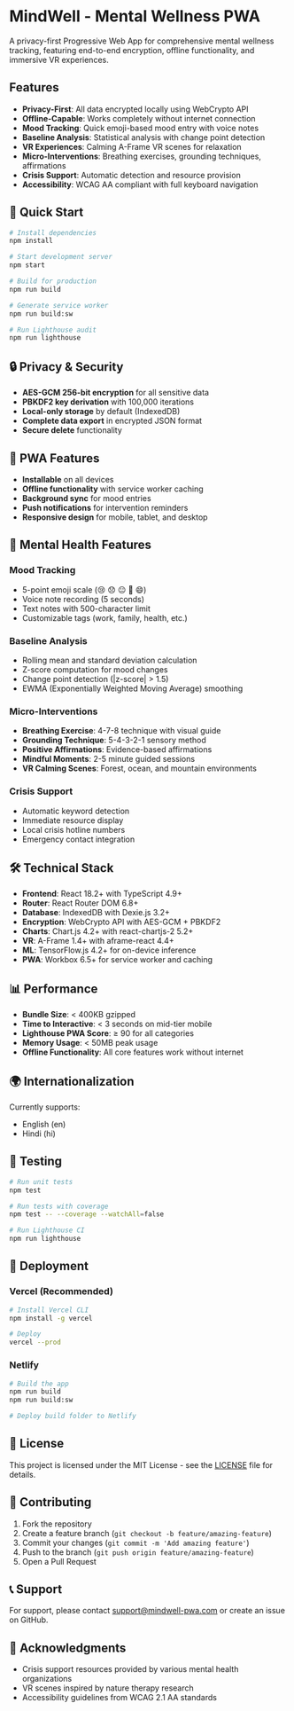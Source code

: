 # MindWell - Mental Wellness PWA

A privacy-first Progressive Web App for comprehensive mental wellness tracking, featuring end-to-end encryption, offline functionality, and immersive VR experiences.

## Features

- **Privacy-First**: All data encrypted locally using WebCrypto API
- **Offline-Capable**: Works completely without internet connection
- **Mood Tracking**: Quick emoji-based mood entry with voice notes
- **Baseline Analysis**: Statistical analysis with change point detection
- **VR Experiences**: Calming A-Frame VR scenes for relaxation
- **Micro-Interventions**: Breathing exercises, grounding techniques, affirmations
- **Crisis Support**: Automatic detection and resource provision
- **Accessibility**: WCAG AA compliant with full keyboard navigation

## 🚀 Quick Start

```bash
# Install dependencies
npm install

# Start development server
npm start

# Build for production
npm run build

# Generate service worker
npm run build:sw

# Run Lighthouse audit
npm run lighthouse
```

## 🔒 Privacy & Security

- **AES-GCM 256-bit encryption** for all sensitive data
- **PBKDF2 key derivation** with 100,000 iterations
- **Local-only storage** by default (IndexedDB)
- **Complete data export** in encrypted JSON format
- **Secure delete** functionality

## 📱 PWA Features

- **Installable** on all devices
- **Offline functionality** with service worker caching
- **Background sync** for mood entries
- **Push notifications** for intervention reminders
- **Responsive design** for mobile, tablet, and desktop

## 🧠 Mental Health Features

### Mood Tracking
- 5-point emoji scale (😢 😞 😐 🙂 😄)
- Voice note recording (5 seconds)
- Text notes with 500-character limit
- Customizable tags (work, family, health, etc.)

### Baseline Analysis
- Rolling mean and standard deviation calculation
- Z-score computation for mood changes
- Change point detection (|z-score| > 1.5)
- EWMA (Exponentially Weighted Moving Average) smoothing

### Micro-Interventions
- **Breathing Exercise**: 4-7-8 technique with visual guide
- **Grounding Technique**: 5-4-3-2-1 sensory method
- **Positive Affirmations**: Evidence-based affirmations
- **Mindful Moments**: 2-5 minute guided sessions
- **VR Calming Scenes**: Forest, ocean, and mountain environments

### Crisis Support
- Automatic keyword detection
- Immediate resource display
- Local crisis hotline numbers
- Emergency contact integration

## 🛠 Technical Stack

- **Frontend**: React 18.2+ with TypeScript 4.9+
- **Router**: React Router DOM 6.8+
- **Database**: IndexedDB with Dexie.js 3.2+
- **Encryption**: WebCrypto API with AES-GCM + PBKDF2
- **Charts**: Chart.js 4.2+ with react-chartjs-2 5.2+
- **VR**: A-Frame 1.4+ with aframe-react 4.4+
- **ML**: TensorFlow.js 4.2+ for on-device inference
- **PWA**: Workbox 6.5+ for service worker and caching

## 📊 Performance

- **Bundle Size**: < 400KB gzipped
- **Time to Interactive**: < 3 seconds on mid-tier mobile
- **Lighthouse PWA Score**: ≥ 90 for all categories
- **Memory Usage**: < 50MB peak usage
- **Offline Functionality**: All core features work without internet

## 🌍 Internationalization

Currently supports:
- English (en)
- Hindi (hi)

## 🧪 Testing

```bash
# Run unit tests
npm test

# Run tests with coverage
npm test -- --coverage --watchAll=false

# Run Lighthouse CI
npm run lighthouse
```

## 🚀 Deployment

### Vercel (Recommended)
```bash
# Install Vercel CLI
npm install -g vercel

# Deploy
vercel --prod
```

### Netlify
```bash
# Build the app
npm run build
npm run build:sw

# Deploy build folder to Netlify
```

## 📝 License

This project is licensed under the MIT License - see the [LICENSE](LICENSE) file for details.

## 🤝 Contributing

1. Fork the repository
2. Create a feature branch (`git checkout -b feature/amazing-feature`)
3. Commit your changes (`git commit -m 'Add amazing feature'`)
4. Push to the branch (`git push origin feature/amazing-feature`)
5. Open a Pull Request

## 📞 Support

For support, please contact [support@mindwell-pwa.com](mailto:support@mindwell-pwa.com) or create an issue on GitHub.

## 🙏 Acknowledgments

- Crisis support resources provided by various mental health organizations
- VR scenes inspired by nature therapy research
- Accessibility guidelines from WCAG 2.1 AA standards

